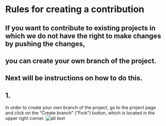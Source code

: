 # Rules for creating a contribution

## If you want to contribute to existing projects in which we do not have the right to make changes by pushing the changes, 
## you can create your own branch of the project.
## Next will be instructions on how to do this.
  
## 1.
In order to create your own branch of the project, go to the project page and click on the “Create branch” 
(“Fork”) button, which is located in the upper right corner.
![alt text](https://sun9-33.userapi.com/LB_tZBLQODGjCUyNVbmpbj0B14NtLyB-c1EbPg/KWfV_o4S538.jpg "Fork")
